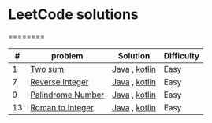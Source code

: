 # LeetCode solutions 
========

| # | problem | Solution | Difficulty |
|---| ----- | -------- | ---------- |
|1|[Two sum](https://leetcode.com/problems/two-sum/) |[Java](./1.%20Two%20Sum/two_sum_java.java) , [kotlin](#)|Easy|
|7|[Reverse Integer](https://leetcode.com/problems/reverse-integer/) |[Java](./7.%20Reverse%20Integer/reverse_integer_java.java) , [kotlin](#)|Easy|
|9|[Palindrome Number](https://leetcode.com/problems/palindrome-number/) |[Java](./9.%20Palindrome%20Number/palindrome_number_java.java) , [kotlin](#)|Easy|
|13|[Roman to Integer](https://leetcode.com/problems/roman-to-integer) |[Java](#) , [kotlin](./13_roman_to_integer/13_roman_to_integer_kotlin.kt)|Easy|
